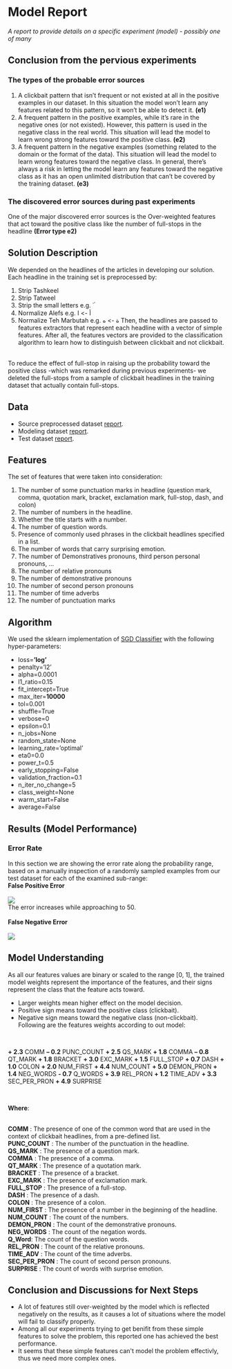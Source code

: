 # Model Report
_A report to provide details on a specific experiment (model) - possibly one of many_<br>

## Conclusion from the pervious experiments

### The types of the probable error sources

1. A clickbait pattern that isn’t frequent or not existed at all in the positive examples in our dataset. In this situation the model won’t learn any features related to this pattern, so it won’t be able to detect it. __(e1)__<br>
2. A frequent pattern in the positive examples, while it’s rare in the negative ones (or not existed). However, this pattern is used in the negative class in the real world. This situation will lead the model to learn wrong strong features toward the positive class. __(e2)__<br>
3. A frequent pattern in the negative examples (something related to the domain or the format of the data). This situation will lead the model to learn wrong features toward the negative class. In general, there’s always a risk in letting the model learn any features toward the negative class as it has an open unlimited distribution that can’t be covered by the training dataset. __(e3)__<br>

### The discovered error sources during past experiments
One of the major discovered error sources is the Over-weighted features that act toward the positive class like the number of full-stops in the headline __(Error type e2)__

## Solution Description
We depended on the headlines of the articles in developing our solution. Each headline in the training set is preprocessed by:
1. Strip Tashkeel
2. Strip Tatweel
3. Strip the small letters e.g. ۜ
4. Normalize Alefs e.g. أ -> ا
5. Normalize Teh Marbutah e.g. ة -> ه
Then, the headlines are passed to features extractors that represent each headline with a vector of simple features. After all, the features vectors are provided to the classification algorithm to learn how to distinguish between clickbait and not clickbait.<br>
<br>
To reduce the effect of full-stop in raising up the probability toward the positive class -which was remarked during previous experiments- we deleted the full-stops from a sample of clickbait headlines in the training dataset that actually contain full-stops.

## Data
* Source preprocessed dataset [report]().
* Modeling dataset [report]().
* Test dataset [report]().

## Features
The set of features that were taken into consideration:<br>
1.  The number of some punctuation marks in headline (question mark, comma, quotation mark, bracket, exclamation mark, full-stop, dash, and colon)
2.  The number of numbers in the headline.
3.  Whether the title starts with a number.
4.  The number of question words.
5. Presence of commonly used phrases in the clickbait headlines specified in a list.
6.  The number of words that carry surprising emotion.
7.  The number of Demonstratives pronouns, third person personal pronouns, ...
8.  The number of relative pronouns
9.  The number of demonstrative pronouns
10. The number of second person pronouns
11. The number of time adverbs
12. The number of punctuation marks

## Algorithm
We used the sklearn implementation of [SGD Classifier](https://scikit-learn.org/stable/modules/generated/sklearn.linear_model.SGDClassifier.html) with the following hyper-parameters:
* loss=__’log’__
* penalty=’l2’
* alpha=0.0001
* l1_ratio=0.15
* fit_intercept=True
* max_iter=__10000__
* tol=0.001
* shuffle=True
* verbose=0
* epsilon=0.1
* n_jobs=None
* random_state=None
* learning_rate=’optimal’
* eta0=0.0
* power_t=0.5
* early_stopping=False
* validation_fraction=0.1
* n_iter_no_change=5
* class_weight=None
* warm_start=False
* average=False

## Results (Model Performance)

### Error Rate
In this section we are showing the error rate along the probability range, based on a manually inspection of a randomly sampled examples from our test dataset for each of the examined sub-range:<br>
__False Positive Error__<br>
<br>
![](img/simple/FP.png)
<br>
The error increases while approaching to 50.<br>
<br>
__False Negative Error__<br>
<br>
![](img/simple/FN.png)
<br>

## Model Understanding

As all our features values are binary or scaled to the range [0, 1], the trained model weights represent the importance of the features, and their signs represent the class that the feature acts toward.
* Larger weights mean higher effect on the model decision.
* Positive sign means toward the positive class (clickbait).
* Negative sign means toward the negative class (non-clickbait).
Following are the features weights according to out model:<br>
<br>

__+ 2.3__ COMM __– 0.2__ PUNC_COUNT __+ 2.5__ QS_MARK __+ 1.8__ COMMA __– 0.8__ QT_MARK __+ 1.8__ BRACKET __+ 3.0__ EXC_MARK __+ 1.5__ FULL_STOP __+ 0.7__ DASH __+ 1.0__ COLON __+ 2.0__ NUM_FIRST __+ 4.4__ NUM_COUNT __+ 5.0__ DEMON_PRON __+ 1.4__ NEG_WORDS __- 0.7__ Q_WORDS __+ 3.9__ REL_PRON __+ 1.2__ TIME_ADV __+ 3.3__ SEC_PER_PRON __+ 4.9__ SURPRISE<br>

<br>

__Where__:<br><br>

__COMM__ : The presence of one of the common word that are used in the context of clickbait headlines, from a pre-defined list.<br>
__PUNC_COUNT__ : The number of the punctuation in the headline.<br>
__QS_MARK__ : The presence of a question mark.<br>
__COMMA__ : The presence of a comma.<br>
__QT_MARK__ : The presence of a quotation mark. <br>
__BRACKET__ : The presence of a bracket.<br>
__EXC_MARK__ : The presence of exclamation mark.<br>
__FULL_STOP__ : The presence of a full-stop.<br>
__DASH__ : The presence of a dash.<br>
__COLON__ : The presence of a colon.<br>
__NUM_FIRST__ : The presence of a number in the beginning of the headline.<br>
__NUM_COUNT__ : The count of the numbers.<br>
__DEMON_PRON__ : The count of the demonstrative pronouns.<br>
__NEG_WORDS__ : The count of the negation words.<br>
__Q_Word__: The count of the question words.<br>
__REL_PRON__ : The count of the relative pronouns.<br>
__TIME_ADV__ : The count of the time adverbs.<br>
__SEC_PER_PRON__ : The count of second person pronouns.<br>
__SURPRISE__ : The count of words with surprise emotion.<br>

## Conclusion and Discussions for Next Steps

* A lot of features still over-weighted by the model which is reflected negatively on the results, as it causes a lot of situations where the model will fail to classify properly.
* Among all our experiments trying to get benifit from these simple features to solve the problem, this reported one has achieved the best performance.
* It seems that these simple features can't model the problem effectivly, thus we need more complex ones.

